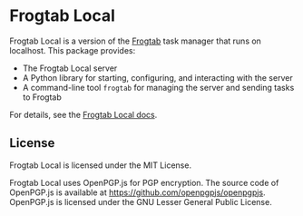 # Frogtab Local

Frogtab Local is a version of the [Frogtab](https://frogtab.com) task manager that runs on localhost. This package provides:

  - The Frogtab Local server
  - A Python library for starting, configuring, and interacting with the server
  - A command-line tool `frogtab` for managing the server and sending tasks to Frogtab

For details, see the [Frogtab Local docs](https://github.com/dwilding/frogtab/blob/dev/local/README.md#frogtab-local).


## License

Frogtab Local is licensed under the MIT License.

Frogtab Local uses OpenPGP.js for PGP encryption. The source code of OpenPGP.js is available at https://github.com/openpgpjs/openpgpjs. OpenPGP.js is licensed under the GNU Lesser General Public License.